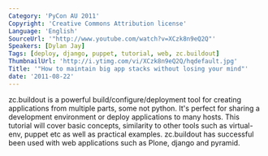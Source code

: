 ```yaml
---
Category: 'PyCon AU 2011'
Copyright: 'Creative Commons Attribution license'
Language: 'English'
SourceUrl: '"http://www.youtube.com/watch?v=XCzk8n9eQ2Q"'
Speakers: [Dylan Jay]
Tags: [deploy, django, puppet, tutorial, web, zc.buildout]
ThumbnailUrl: 'http://i.ytimg.com/vi/XCzk8n9eQ2Q/hqdefault.jpg'
Title: '"How to maintain big app stacks without losing your mind"'
date: '2011-08-22'
---
```

zc.buildout is a powerful build/configure/deployment tool for creating
applications from multiple parts, some not python. It's perfect for sharing a
development environment or deploy applications to many hosts. This tutorial
will cover basic concepts, similarity to other tools such as virtual-env,
puppet etc as well as practical examples. zc.buildout has successful been used
with web applications such as Plone, django and pyramid.

